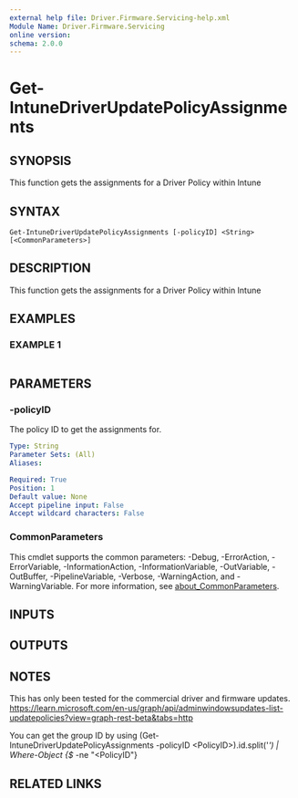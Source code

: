 ```yaml
---
external help file: Driver.Firmware.Servicing-help.xml
Module Name: Driver.Firmware.Servicing
online version:
schema: 2.0.0
---
```


# Get-IntuneDriverUpdatePolicyAssignments

## SYNOPSIS
This function gets the assignments for a Driver Policy within Intune

## SYNTAX

```
Get-IntuneDriverUpdatePolicyAssignments [-policyID] <String> [<CommonParameters>]
```

## DESCRIPTION
This function gets the assignments for a Driver Policy within Intune

## EXAMPLES

### EXAMPLE 1
```

```

## PARAMETERS

### -policyID
The policy ID to get the assignments for.

```yaml
Type: String
Parameter Sets: (All)
Aliases:

Required: True
Position: 1
Default value: None
Accept pipeline input: False
Accept wildcard characters: False
```

### CommonParameters
This cmdlet supports the common parameters: -Debug, -ErrorAction, -ErrorVariable, -InformationAction, -InformationVariable, -OutVariable, -OutBuffer, -PipelineVariable, -Verbose, -WarningAction, and -WarningVariable. For more information, see [about_CommonParameters](http://go.microsoft.com/fwlink/?LinkID=113216).

## INPUTS

## OUTPUTS

## NOTES
This has only been tested for the commercial driver and firmware updates.
https://learn.microsoft.com/en-us/graph/api/adminwindowsupdates-list-updatepolicies?view=graph-rest-beta&tabs=http

You can get the group ID by using (Get-IntuneDriverUpdatePolicyAssignments -policyID \<PolicyID\>).id.split('_') | Where-Object {$_ -ne "\<PolicyID"}

## RELATED LINKS
